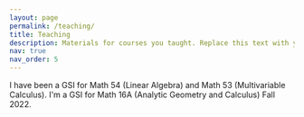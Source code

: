 ```yaml
---
layout: page
permalink: /teaching/
title: Teaching
description: Materials for courses you taught. Replace this text with your description.
nav: true
nav_order: 5
---
```


I have been a GSI for Math 54 (Linear Algebra) and Math 53 (Multivariable Calculus). I'm a GSI for Math 16A (Analytic Geometry and Calculus) Fall 2022.
